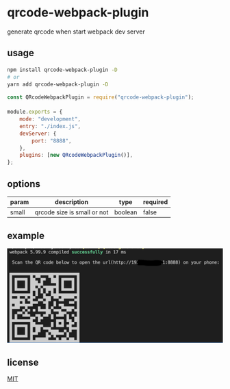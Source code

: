 # qrcode-webpack-plugin

generate qrcode when start webpack dev server

## usage

```bash
npm install qrcode-webpack-plugin -D
# or
yarn add qrcode-webpack-plugin -D
```

```js
const QRcodeWebpackPlugin = require("qrcode-webpack-plugin");

module.exports = {
    mode: "development",
    entry: "./index.js",
    devServer: {
        port: "8888",
    },
    plugins: [new QRcodeWebpackPlugin()],
};
```

## options
| param | description | type | required|
| ----  | ---- | ----  |  ---- |
|  small | qrcode size is small or not | boolean | false |


## example
![example](./example/qrcode-webpack.png "example image")

## license
[MIT](./LICENSE)